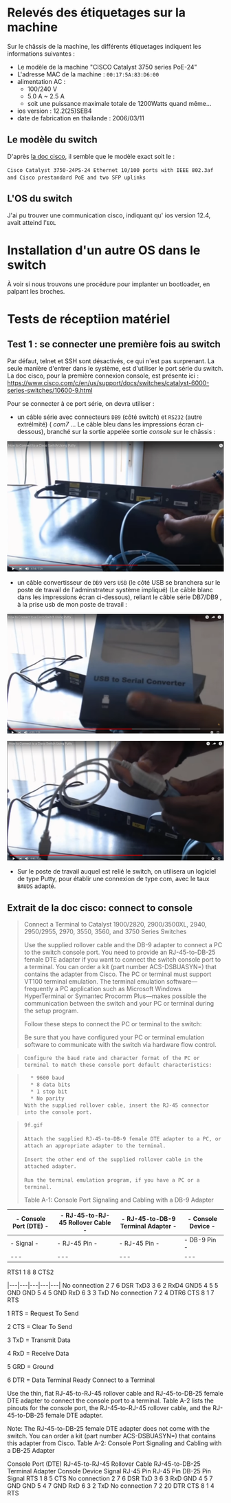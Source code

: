 
# Relevés des étiquetages sur la machine

Sur le châssis de la machine, les différents étiquetages indiquent les informations suivantes : 

* Le modèle de la machine "CISCO Catalyst 3750 series PoE-24"
* L'adresse MAC de la machine   : `00:17:5A:83:D6:00`
* alimentation AC : 
  * 100/240 V
  * 5.0 A ~ 2.5 A
  * soit une puissance maximale totale de 1200Watts quand même... 
* ios version : 12.2(25)SEB4
* date de fabrication en thailande : 2006/03/11



## Le modèle du switch

D'après [la doc cisco](https://www.cisco.com/c/en/us/products/collateral/switches/catalyst-3750-series-switches/product_data_sheet0900aecd80371991.html), il semble que le modèle exact soit  le :

`Cisco Catalyst 3750-24PS-24 Ethernet 10/100 ports with IEEE 802.3af and Cisco prestandard PoE and two SFP uplinks`


## L'OS du switch

J'ai pu trouver une communication cisco, indiquant qu' ios version 12.4, avait atteind l'`EOL`

# Installation d'un autre OS dans le switch

À voir si nous trouvons une procédure pour implanter un bootloader, en palpant les broches.

# Tests de réceptiion matériel

## Test 1 : se connecter une première fois au switch

Par défaut, telnet et SSH sont désactivés, ce qui n'est pas surprenant. La seule manière d'entrer dans le système, est d'utiliser le port série du switch. La doc cisco, pour la première connexion console, est présente ici : 
https://www.cisco.com/c/en/us/support/docs/switches/catalyst-6000-series-switches/10600-9.html


Pour se connecter à ce port série, on devra utiliser :

* un câble série avec connecteurs `DB9` (côté switch) et `RS232` (autre extrélmité) ( *com7* ... Le câble bleu dans les impressions écran ci-dessous), branché sur la sortie appelée sortie *console* sur le châssis : 

![câble série de type DB9 DB7](https://github.com/Jean-Baptiste-Lasselle/infra-kytes-underlay/raw/master/switchs/cisco-catalyst-3750-24-poe/images/cables-necessaires-cisco-switch-1-console-port-serie-db7-db9.png)

* un câble convertisseur de `DB9` vers `USB` (le côté USB se branchera sur le poste de travail de l'adminstrateur système impliqué) (Le câble blanc dans les impressions écran ci-dessous), reliant le câble série DB7/DB9 , à la prise usb de mon poste de travail :

![câble convertisseur de série vers USB](https://github.com/Jean-Baptiste-Lasselle/infra-kytes-underlay/raw/master/switchs/cisco-catalyst-3750-24-poe/images/cables-necessaires-cisco-switch-2-usb-to-serial.png)

![câble convertisseur de série vers USB](https://github.com/Jean-Baptiste-Lasselle/infra-kytes-underlay/raw/master/switchs/cisco-catalyst-3750-24-poe/images/cables-necessaires-cisco-switch-3-usb-to-serial.png)

* Sur le poste de travail auquel est relié le switch, on utilisera un logiciel de type Putty, pour établir une connexion de type com, avec le taux `BAUDS` adapté.



## Extrait de la doc cisco: connect to console

>  Connect a Terminal to Catalyst 1900/2820, 2900/3500XL, 2940, 2950/2955, 2970, 3550, 3560, and 3750 Series Switches
> 
> Use the supplied rollover cable and the DB-9 adapter to connect a PC to the switch console port. You need to provide an
> RJ-45-to-DB-25 female DTE adapter if you want to connect the switch console port to a terminal. 
> You can order a kit (part number ACS-DSBUASYN=) that contains the adapter from Cisco. The PC or terminal must
> support VT100 terminal emulation. The terminal emulation software—frequently a PC application such as
> Microsoft Windows HyperTerminal or Symantec Procomm Plus—makes possible the communication between the
> switch and your PC or terminal during the setup program.
> 
> Follow these steps to connect the PC or terminal to the switch:
> 
  >   Be sure that you have configured your PC or terminal emulation software to communicate with the switch via hardware flow control.

>     Configure the baud rate and character format of the PC or terminal to match these console port default characteristics:

>       * 9600 baud
>       * 8 data bits
>       * 1 stop bit
>       * No parity
>     With the supplied rollover cable, insert the RJ-45 connector into the console port.

>     9f.gif
> 
>     Attach the supplied RJ-45-to-DB-9 female DTE adapter to a PC, or attach an appropriate adapter to the terminal.
> 
>     Insert the other end of the supplied rollover cable in the attached adapter.
> 
>     Run the terminal emulation program, if you have a PC or a terminal.
> 
> Table A-1: Console Port Signaling and Cabling with a DB-9 Adapter
> 
|- Console Port (DTE) -|- RJ-45-to-RJ-45 Rollover Cable -|- 	RJ-45-to-DB-9 Terminal Adapter -|- Console Device -|
|---|---|---|---|
|- Signal -|- RJ-45 Pin -|- RJ-45 Pin -|- DB-9 Pin -|- Signal -|
|---|---|---|---|---|
RTS1 	1 	8 	8 	CTS2

|---|---|---|---|---|
No connection 	2 	7 	6 	DSR
TxD3 	3 	6 	2 	RxD4
GND5 	4 	5 	5 	GND
GND 	5 	4 	5 	GND
RxD 	6 	3 	3 	TxD
No connection 	7 	2 	4 	DTR6
CTS 	8 	1 	7 	RTS

1 RTS = Request To Send

2 CTS = Clear To Send

3 TxD = Transmit Data

4 RxD = Receive Data

5 GRD = Ground

6 DTR = Data Terminal Ready
Connect to a Terminal

Use the thin, flat RJ-45-to-RJ-45 rollover cable and RJ-45-to-DB-25 female DTE adapter to connect the console port to a terminal. Table A-2 lists the pinouts for the console port, the RJ-45-to-RJ-45 rollover cable, and the RJ-45-to-DB-25 female DTE adapter.

Note: The RJ-45-to-DB-25 female DTE adapter does not come with the switch. You can order a kit (part number ACS-DSBUASYN=) that contains this adapter from Cisco.
Table A-2: Console Port Signaling and Cabling with a DB-25 Adapter

Console Port (DTE) 	RJ-45-to-RJ-45 Rollover Cable 	RJ-45-to-DB-25 Terminal Adapter 	Console Device
Signal 	RJ-45 Pin 	RJ-45 Pin 	DB-25 Pin 	Signal
RTS 	1 	8 	5 	CTS
No connection 	2 	7 	6 	DSR
TxD 	3 	6 	3 	RxD
GND 	4 	5 	7 	GND
GND 	5 	4 	7 	GND
RxD 	6 	3 	2 	TxD
No connection 	7 	2 	20 	DTR
CTS 	8 	1 	4 	RTS
 
